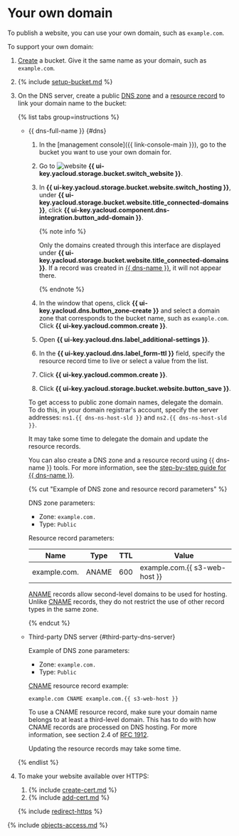 # Your own domain

To publish a website, you can use your own domain, such as `example.com`.

To support your own domain:

1. [Create](../buckets/create.md) a bucket. Give it the same name as your domain, such as `example.com`.

1. {% include [setup-bucket.md](../../../_includes/storage/setup-bucket.md) %}

1. On the DNS server, create a public [DNS zone](../../../dns/concepts/dns-zone.md) and a [resource record](../../../dns/concepts/resource-record.md) to link your domain name to the bucket:

   {% list tabs group=instructions %}

   - {{ dns-full-name }} {#dns}

      1. In the [management console]({{ link-console-main }}), go to the bucket you want to use your own domain for.
      1. Go to ![website](../../../_assets/console-icons/globe.svg) **{{ ui-key.yacloud.storage.bucket.switch_website }}**.
      1. In **{{ ui-key.yacloud.storage.bucket.website.switch_hosting }}**, under **{{ ui-key.yacloud.storage.bucket.website.title_connected-domains }}**, click **{{ ui-key.yacloud.component.dns-integration.button_add-domain }}**.

         {% note info %}

         Only the domains created through this interface are displayed under **{{ ui-key.yacloud.storage.bucket.website.title_connected-domains }}**. If a record was created in [{{ dns-name }}](../../../dns/quickstart.md), it will not appear there.

         {% endnote %}

      1. In the window that opens, click **{{ ui-key.yacloud.dns.button_zone-create }}** and select a domain zone that corresponds to the bucket name, such as `example.com`. Click **{{ ui-key.yacloud.common.create }}**.
      1. Open **{{ ui-key.yacloud.dns.label_additional-settings }}**.
      1. In the **{{ ui-key.yacloud.dns.label_form-ttl }}** field, specify the resource record time to live or select a value from the list.
      1. Click **{{ ui-key.yacloud.common.create }}**.
      1. Click **{{ ui-key.yacloud.storage.bucket.website.button_save }}**.

      To get access to public zone domain names, delegate the domain. To do this, in your domain registrar's account, specify the server addresses: `ns1.{{ dns-ns-host-sld }}` and `ns2.{{ dns-ns-host-sld }}`.

      It may take some time to delegate the domain and update the resource records.

      You can also create a DNS zone and a resource record using {{ dns-name }} tools. For more information, see the [step-by-step guide for {{ dns-name }}](../../../dns/operations/).

      {% cut "Example of DNS zone and resource record parameters" %}

      DNS zone parameters:
      * Zone: `example.com.`
      * Type: `Public`

      Resource record parameters:

      | Name | Type | TTL | Value |
      |--------------|-------|-----|-------------------------------|
      | example.com. | ANAME | 600 | example.com.{{ s3-web-host }} |

      [ANAME](../../../dns/concepts/resource-record.md#aname) records allow second-level domains to be used for hosting. Unlike [CNAME](../../../dns/concepts/resource-record.md#cname) records, they do not restrict the use of other record types in the same zone.

      {% endcut %}

   - Third-party DNS server {#third-party-dns-server}

      Example of DNS zone parameters:
      * Zone: `example.com.`
      * Type: `Public`

      [CNAME](../../../dns/concepts/resource-record.md#cname) resource record example:

      ```text
      example.com CNAME example.com.{{ s3-web-host }}
      ```

      To use a CNAME resource record, make sure your domain name belongs to at least a third-level domain. This has to do with how CNAME records are processed on DNS hosting. For more information, see section 2.4 of [RFC 1912](https://www.ietf.org/rfc/rfc1912.txt).

      Updating the resource records may take some time.

   {% endlist %}


1. To make your website available over HTTPS:

   1. {% include [create-cert.md](../../../_includes/storage/create-cert.md) %}
   1. {% include [add-cert.md](../../../_includes/storage/add-cert.md) %}

   {% include [redirect-https](../../../_includes/storage/redirect-https.md) %}


{% include [objects-access.md](../../../_includes/storage/objects-access.md) %}
